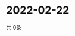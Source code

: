 # 2022-02-22
  共 0条

  <!-- BEGIN -->
  <!-- 最后更新时间Tue Feb 22 2022 01:51:18 GMT+0000 (Coordinated Universal Time) -->
  
  <!-- END -->
  
  